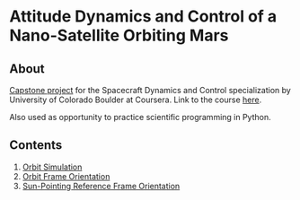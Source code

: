 #  Attitude Dynamics and Control of a Nano-Satellite Orbiting Mars

## About

[Capstone project](DynamicsCapstone-v3.pdf) for the Spacecraft Dynamics and Control specialization by University of Colorado Boulder at Coursera. 
Link to the course [here](https://www.coursera.org/specializations/spacecraft-dynamics-control).

Also used as opportunity to practice scientific programming in Python.


## Contents

1. [Orbit Simulation](01mission.py)
2. [Orbit Frame Orientation](01mission.py)
3. [Sun-Pointing Reference Frame Orientation](02mission.py)
